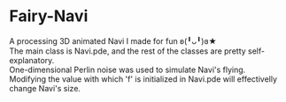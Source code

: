 # Fairy-Navi
A processing 3D animated Navi I made for fun ʚ(╹ᴗ╹)ɞ★ <br />
The main class is Navi.pde, and the rest of the classes are pretty self-explanatory. <br />
One-dimensional Perlin noise was used to simulate Navi's flying. <br />
Modifying the value with which 'f' is initialized in Navi.pde will effectivelly change Navi's size.
